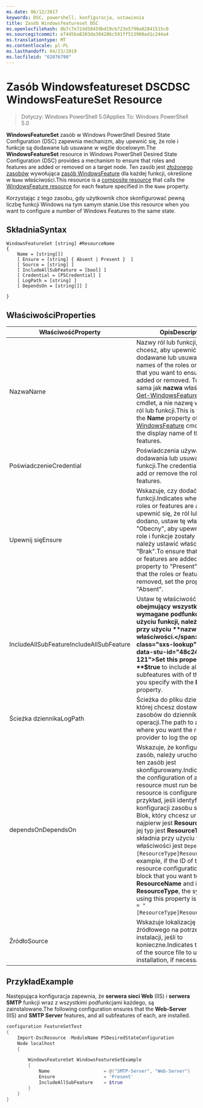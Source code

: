 ```yaml
---
ms.date: 06/12/2017
keywords: DSC, powershell, konfiguracja, ustawienia
title: Zasób Windowsfeatureset DSC
ms.openlocfilehash: 8b7c7e72dd58459bd19cb723e5790a82841515c0
ms.sourcegitcommit: e7445ba8203da304286c591ff513900ad1c244a4
ms.translationtype: MT
ms.contentlocale: pl-PL
ms.lasthandoff: 04/23/2019
ms.locfileid: "62076790"
---
```

# <a name="dsc-windowsfeatureset-resource"></a><span data-ttu-id="48c24-103">Zasób Windowsfeatureset DSC</span><span class="sxs-lookup"><span data-stu-id="48c24-103">DSC WindowsFeatureSet Resource</span></span>

> <span data-ttu-id="48c24-104">Dotyczy: Windows PowerShell 5.0</span><span class="sxs-lookup"><span data-stu-id="48c24-104">Applies To: Windows PowerShell 5.0</span></span>

<span data-ttu-id="48c24-105">**WindowsFeatureSet** zasób w Windows PowerShell Desired State Configuration (DSC) zapewnia mechanizm, aby upewnić się, że role i funkcje są dodawane lub usuwane w węźle docelowym.</span><span class="sxs-lookup"><span data-stu-id="48c24-105">The **WindowsFeatureSet** resource in Windows PowerShell Desired State Configuration (DSC) provides a mechanism to ensure that roles and features are added or removed on a target node.</span></span>
<span data-ttu-id="48c24-106">Ten zasób jest [złożonego zasobów](../../../resources/authoringResourceComposite.md) wywołująca [zasób WindowsFeature](windowsfeatureResource.md) dla każdej funkcji, określone w `Name` właściwości.</span><span class="sxs-lookup"><span data-stu-id="48c24-106">This resource is a [composite resource](../../../resources/authoringResourceComposite.md) that calls the [WindowsFeature resource](windowsfeatureResource.md) for each feature specified in the `Name` property.</span></span>

<span data-ttu-id="48c24-107">Korzystając z tego zasobu, gdy użytkownik chce skonfigurować pewną liczbę funkcji Windows na tym samym stanie.</span><span class="sxs-lookup"><span data-stu-id="48c24-107">Use this resource when you want to configure a number of Windows Features to the same state.</span></span>

## <a name="syntax"></a><span data-ttu-id="48c24-108">Składnia</span><span class="sxs-lookup"><span data-stu-id="48c24-108">Syntax</span></span>

```
WindowsFeatureSet [string] #ResourceName
{
    Name = [string[]]
    [ Ensure = [string] { Absent | Present }  ]
    [ Source = [string] ]
    [ IncludeAllSubFeature = [bool] ]
    [ Credential = [PSCredential] ]
    [ LogPath = [string] ]
    [ DependsOn = [string[]] ]

}
```

## <a name="properties"></a><span data-ttu-id="48c24-109">Właściwości</span><span class="sxs-lookup"><span data-stu-id="48c24-109">Properties</span></span>

|  <span data-ttu-id="48c24-110">Właściwość</span><span class="sxs-lookup"><span data-stu-id="48c24-110">Property</span></span>  |  <span data-ttu-id="48c24-111">Opis</span><span class="sxs-lookup"><span data-stu-id="48c24-111">Description</span></span>   |
|---|---|
| <span data-ttu-id="48c24-112">Nazwa</span><span class="sxs-lookup"><span data-stu-id="48c24-112">Name</span></span>| <span data-ttu-id="48c24-113">Nazwy ról lub funkcji, które chcesz, aby upewnić się, są dodawane lub usuwane.</span><span class="sxs-lookup"><span data-stu-id="48c24-113">The names of the roles or features that you want to ensure are added or removed.</span></span> <span data-ttu-id="48c24-114">To jest taka sama jak **nazwa** właściwość [Get-WindowsFeature](https://technet.microsoft.com/en-us/library/jj205469.aspx) polecenia cmdlet, a nie nazwę wyświetlaną ról lub funkcji.</span><span class="sxs-lookup"><span data-stu-id="48c24-114">This is the same as the **Name** property of the [Get-WindowsFeature](https://technet.microsoft.com/en-us/library/jj205469.aspx) cmdlet, and not the display name of the roles or features.</span></span>|
| <span data-ttu-id="48c24-115">Poświadczenie</span><span class="sxs-lookup"><span data-stu-id="48c24-115">Credential</span></span>| <span data-ttu-id="48c24-116">Poświadczenia używane do dodawania lub usuwania ról lub funkcji.</span><span class="sxs-lookup"><span data-stu-id="48c24-116">The credentials to use to add or remove the roles or features.</span></span>|
| <span data-ttu-id="48c24-117">Upewnij się</span><span class="sxs-lookup"><span data-stu-id="48c24-117">Ensure</span></span>| <span data-ttu-id="48c24-118">Wskazuje, czy dodać ról lub funkcji.</span><span class="sxs-lookup"><span data-stu-id="48c24-118">Indicates whether the roles or features are added.</span></span> <span data-ttu-id="48c24-119">Aby upewnić się, że ról lub funkcji dodano, ustaw tę właściwość na "Obecny", aby upewnić się, czy role i funkcje zostały usunięte, należy ustawić właściwość na "Brak".</span><span class="sxs-lookup"><span data-stu-id="48c24-119">To ensure that the roles or features are added, set this property to "Present" To ensure that the roles or features are removed, set the property to "Absent".</span></span>|
| <span data-ttu-id="48c24-120">IncludeAllSubFeature</span><span class="sxs-lookup"><span data-stu-id="48c24-120">IncludeAllSubFeature</span></span>| <span data-ttu-id="48c24-121">Ustaw tę właściwość na **$true** obejmujący wszystkie wymagane podfunkcje przy użyciu funkcji, należy określić przy użyciu **nazwa** właściwości.</span><span class="sxs-lookup"><span data-stu-id="48c24-121">Set this property to **$true** to include all required subfeatures with of the features you specify with the **Name** property.</span></span>|
| <span data-ttu-id="48c24-122">Ścieżka dziennika</span><span class="sxs-lookup"><span data-stu-id="48c24-122">LogPath</span></span>| <span data-ttu-id="48c24-123">Ścieżka do pliku dziennika, w której chcesz dostawcy zasobów do dziennika operacji.</span><span class="sxs-lookup"><span data-stu-id="48c24-123">The path to a log file where you want the resource provider to log the operation.</span></span>|
| <span data-ttu-id="48c24-124">dependsOn</span><span class="sxs-lookup"><span data-stu-id="48c24-124">DependsOn</span></span>| <span data-ttu-id="48c24-125">Wskazuje, że konfiguracji inny zasób, należy uruchomić przed ten zasób jest skonfigurowany.</span><span class="sxs-lookup"><span data-stu-id="48c24-125">Indicates that the configuration of another resource must run before this resource is configured.</span></span> <span data-ttu-id="48c24-126">Na przykład, jeśli identyfikator konfiguracji zasobu skryptu Blok, który chcesz uruchomić najpierw jest __ResourceName__ a jej typ jest __ResourceType__, składnia przy użyciu tej właściwości jest `DependsOn = "[ResourceType]ResourceName"`.</span><span class="sxs-lookup"><span data-stu-id="48c24-126">For example, if the ID of the resource configuration script block that you want to run first is __ResourceName__ and its type is __ResourceType__, the syntax for using this property is `DependsOn = "[ResourceType]ResourceName"`.</span></span>|
| <span data-ttu-id="48c24-127">Źródło</span><span class="sxs-lookup"><span data-stu-id="48c24-127">Source</span></span>| <span data-ttu-id="48c24-128">Wskazuje lokalizację pliku źródłowego na potrzeby instalacji, jeśli to konieczne.</span><span class="sxs-lookup"><span data-stu-id="48c24-128">Indicates the location of the source file to use for installation, if necessary.</span></span>|

## <a name="example"></a><span data-ttu-id="48c24-129">Przykład</span><span class="sxs-lookup"><span data-stu-id="48c24-129">Example</span></span>

<span data-ttu-id="48c24-130">Następująca konfiguracja zapewnia, że **serwera sieci Web** (IIS) i **serwera SMTP** funkcji wraz z wszystkimi podfunkcjami każdego, są zainstalowane.</span><span class="sxs-lookup"><span data-stu-id="48c24-130">The following configuration ensures that the **Web-Server** (IIS) and **SMTP Server** features, and all subfeatures of each, are installed.</span></span>

```powershell
configuration FeatureSetTest
{
    Import-DscResource -ModuleName PSDesiredStateConfiguration
    Node localhost
    {

        WindowsFeatureSet WindowsFeatureSetExample
        {
            Name                    = @("SMTP-Server", "Web-Server")
            Ensure                  = 'Present'
            IncludeAllSubFeature    = $true
        }
    }
}
```
